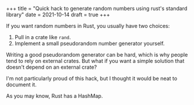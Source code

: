 +++
title = "Quick hack to generate random numbers using rust's standard library"
date = 2021-10-14
draft = true
+++

If you want random numbers in Rust, you usually have two choices:

1. Pull in a crate like `rand`.
2. Implement a small pseudorandom number generator yourself.

Writing a good pseudorandom generator can be hard, which is why people tend to rely on external crates. But what if you want a simple solution that doesn't depend on an external crate?

I'm not particularly proud of this hack, but I thought it would be neat to document it.

As you may know, Rust has a HashMap.
